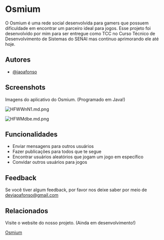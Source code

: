 
# Osmium

O Osmium é uma rede social desenvolvida para gamers que possuem dificuldade em encontrar um parceiro ideal para jogos. Esse projeto foi desenvolvido por mim para ser entregue como TCC no Curso Técnico de Desenvolvimento de Sistemas do SENAI mas continuo aprimorando ele até hoje.
## Autores

- [@jaoafonso](https://www.github.com/jaoafonso)


## Screenshots

Imagens do aplicativo do Osmium. (Programado em Java!)

![HFWWnN1.md.png](https://iili.io/HFWWnN1.md.png)

![HFWMdbe.md.png](https://iili.io/HFWMdbe.md.png)


## Funcionalidades

- Enviar mensagens para outros usuários
- Fazer publicações para todos que te segue
- Encontrar usuários aleatórios que jogam um jogo em específico
- Convidar outros usuários para jogos


## Feedback

Se você tiver algum feedback, por favor nos deixe saber por meio de devjaoafonso@gmail.com


## Relacionados

Visite o website do nosso projeto. (Ainda em desenvolvimento!)

[Osmium](https://jaoafonso.github.io/Osmium/Web)

